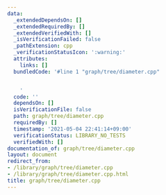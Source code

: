 ```yaml
---
data:
  _extendedDependsOn: []
  _extendedRequiredBy: []
  _extendedVerifiedWith: []
  _isVerificationFailed: false
  _pathExtension: cpp
  _verificationStatusIcon: ':warning:'
  attributes:
    links: []
  bundledCode: '#line 1 "graph/tree/diameter.cpp"


    '
  code: ''
  dependsOn: []
  isVerificationFile: false
  path: graph/tree/diameter.cpp
  requiredBy: []
  timestamp: '2021-05-04 22:41:14+09:00'
  verificationStatus: LIBRARY_NO_TESTS
  verifiedWith: []
documentation_of: graph/tree/diameter.cpp
layout: document
redirect_from:
- /library/graph/tree/diameter.cpp
- /library/graph/tree/diameter.cpp.html
title: graph/tree/diameter.cpp
---
```

